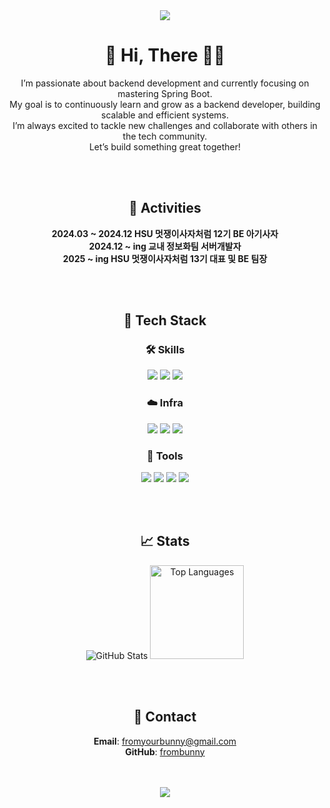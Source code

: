 <div align="center">
<img src="https://capsule-render.vercel.app/api?type=waving&color=FFAEC9&height=150&section=header&text=frombunny&fontColor=ffffff&fontSize=50&animation=fadeIn" />

# 🐰 Hi, There 👋🏻 
I’m passionate about backend development and currently focusing on mastering Spring Boot.  
My goal is to continuously learn and grow as a backend developer, building scalable and efficient systems.  
I’m always excited to tackle new challenges and collaborate with others in the tech community.  
Let’s build something great together!


<br><br>

## 🌟 **Activities**

**2024.03 ~ 2024.12 HSU 멋쟁이사자처럼 12기 BE 아기사자** <br>
**2024.12 ~ ing 교내 정보화팀 서버개발자**<br>
**2025 ~ ing HSU 멋쟁이사자처럼 13기 대표 및 BE 팀장** <br>

<br><br>

## 🍓 **Tech Stack**

### 🛠 **Skills**
<img src="https://img.shields.io/badge/C-FFD1DC?style=for-the-badge" />
<img src="https://img.shields.io/badge/Java-FF8DAA?style=for-the-badge" />
<img src="https://img.shields.io/badge/Spring%20Boot-FF5E99?style=for-the-badge" />

### ☁️ **Infra**
<img src="https://img.shields.io/badge/AWS-FFAEC9?style=for-the-badge" />
<img src="https://img.shields.io/badge/Docker-FF8DAA?style=for-the-badge" />
<img src="https://img.shields.io/badge/MySQL-FF5E99?style=for-the-badge" />

### 🎀 **Tools**
<img src="https://img.shields.io/badge/Git-FF4F8B?style=for-the-badge" />
<img src="https://img.shields.io/badge/Postman-FF69B4?style=for-the-badge" />
<img src="https://img.shields.io/badge/GitHub-FFD1DC?style=for-the-badge" />
<img src="https://img.shields.io/badge/Figma-FFAEC9?style=for-the-badge" />

<br><br>

## 📈 **Stats**

<img src="https://github-readme-stats.vercel.app/api?username=frombunny&hide=contribs,prs&show_icons=true&theme=radical&title_color=FF69B4&icon_color=FF69B4" alt="GitHub Stats" />

<a href="https://github.com/frombunny">
<img src="https://github-readme-stats.vercel.app/api/top-langs/?username=frombunny&layout=compact&theme=radical&title_color=FF69B4" alt="Top Languages" style="height:150px;" />
</a>

<br><br>

## 💌 **Contact**
**Email**: fromyourbunny@gmail.com <br>
**GitHub**: [frombunny](https://github.com/frombunny)

<br><br>
<img src="https://capsule-render.vercel.app/api?type=waving&color=FFAEC9&height=150&section=footer" />
</div>
